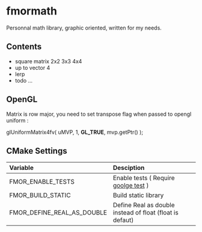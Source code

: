 # fmormath

Personnal math library, graphic oriented, written for my needs.

## Contents

* square matrix 2x2 3x3 4x4
* up to vector 4
* lerp
* todo ...

## OpenGL

Matrix is row major, you need to set transpose flag when passed to opengl uniform :

glUniformMatrix4fv( uMVP, 1, **GL_TRUE**, mvp.getPtr() );


## CMake Settings

|Variable                     |Desciption                                                                               |
|:----------------------------|:----------------------------------------------------------------------------------------|
| FMOR_ENABLE_TESTS           | Enable tests ( Require [goolge test](https://github.com/google/googletest) )            |
| FMOR_BUILD_STATIC           | Build static library                                                                    |
| FMOR_DEFINE_REAL_AS_DOUBLE  | Define Real as double instead of float (float is defaut)                                |


